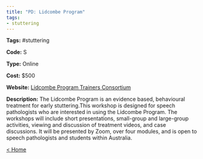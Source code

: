 ```yaml
---
title: "PD: Lidcombe Program"
tags:
- stuttering
---
```


<p><b>Tags:</b> #stuttering</p>
<p><b>Code:</b> S</p>
<p><b>Type:</b> Online</p>
<p><b>Cost:</b> $500</p>
<p><b>Website:</b>
<a href="https://www.lidcombeprogram.org/speech-language-pathologists/workshop-dates/">Lidcombe Program Trainers Consortium</a></p>

<p><b>Description:</b>
The Lidcombe Program is an evidence based, behavioural treatment for early stuttering.This workshop is designed for speech pathologists who are interested in using the Lidcombe Program. The workshops will include short presentations, small-group and large-group activities, viewing and discussion of treatment videos, and case discussions. It will be presented by Zoom, over four modules, and is open to speech pathologists and students within Australia.</p>

<p><a href="https://speechiegoodies.github.io/CPD-Vault">&lt; Home</a></p>